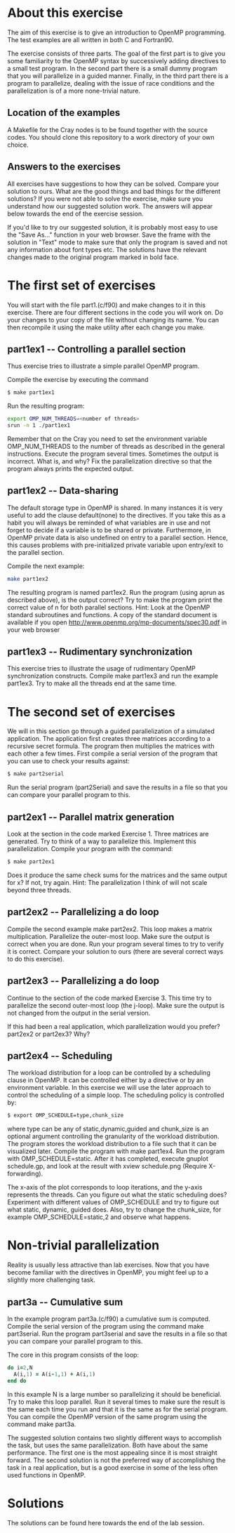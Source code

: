 # About this exercise

The aim of this exercise is to give an introduction to OpenMP programming. The test examples are all written in both C and Fortran90.

The exercise consists of three parts. The goal of the first part is to give you some familiarity to the OpenMP syntax by successively adding directives to a small test program. In the second part there is a small dummy program that you will parallelize in a guided manner. Finally, in the third part there is a program to parallelize, dealing with the issue of race conditions and the parallelization is of a more none-trivial nature.

## Location of the examples

A Makefile for the Cray nodes is to be found together with the source codes. You should clone this repository to a work directory of your own choice. 

## Answers to the exercises

All exercises have suggestions to how they can be solved. Compare your solution to ours. What are the good things and bad things for the different solutions? If you were not able to solve the exercise, make sure you understand how our suggested solution work. The answers will appear below towards the end of the exercise session.

If you'd like to try our suggested solution, it is probably most easy to use the "Save As..." function in your web browser. Save the frame with the solution in "Text" mode to make sure that only the program is saved and not any information about font types etc. The solutions have the relevant changes made to the original program marked in bold face.

# The first set of exercises

You will start with the file part1.(c/f90) and make changes to it in this exercise. There are four different sections in the code you will work on. Do your changes to your copy of the file without changing its name. You can then recompile it using the make utility after each change you make.

## part1ex1 -- Controlling a parallel section

Thus exercise tries to illustrate a simple parallel OpenMP program.

Compile the exercise by executing the command

```bash
$ make part1ex1
```

Run the resulting program:

```bash
export OMP_NUM_THREADS=<number of threads>
srun -n 1 ./part1ex1
```

Remember that on the Cray you need to set the environment variable OMP_NUM_THREADS to the number of threads as described in the general instructions.
Execute the program several times. Sometimes the output is incorrect. What is, and why? Fix the parallelization directive so that the program always prints the expected output.

## part1ex2 -- Data-sharing

The default storage type in OpenMP is shared. In many instances it is very useful to add the clause default(none) to the directives. If you take this as a habit you will always be reminded of what variables are in use and not forget to decide if a variable is to be shared or private. Furthermore, in OpenMP private data is also undefined on entry to a parallel section. Hence, this causes problems with pre-initialized private variable upon entry/exit to the parallel section.

Compile the next example:

```bash
make part1ex2
```

The resulting program is named part1ex2. Run the program (using aprun as described above), is the output correct? Try to make the program print the correct value of n for both parallel sections.
Hint: Look at the OpenMP standard subroutines and functions. A copy of the standard document is available if you open http://www.openmp.org/mp-documents/spec30.pdf in your web browser

## part1ex3 -- Rudimentary synchronization

This exercise tries to illustrate the usage of rudimentary OpenMP synchronization constructs. Compile make part1ex3 and run the example part1ex3. Try to make all the threads end at the same time.

# The second set of exercises

We will in this section go through a guided parallelization of a simulated application. The application first creates three matrices according to a recursive secret formula. The program then multiplies the matrices with each other a few times. First compile a serial version of the program that you can use to check your results against:

```bash
$ make part2serial
```

Run the serial program (part2Serial) and save the results in a file so that you can compare your parallel program to this.

## part2ex1 -- Parallel matrix generation

Look at the section in the code marked Exercise 1. Three matrices are generated. Try to think of a way to parallelize this. Implement this parallelization. Compile your program with the command:

```bash
$ make part2ex1
```

Does it produce the same check sums for the matrices and the same output for x? If not, try again. Hint: The parallelization I think of will not scale beyond three threads.

## part2ex2 -- Parallelizing a do loop

Compile the second example make part2ex2. This loop makes a matrix multiplication. Parallelize the outer-most loop. Make sure the output is correct when you are done. Run your program several times to try to verify it is correct. Compare your solution to ours (there are several correct ways to do this exercise).

## part2ex3 -- Parallelizing a do loop

Continue to the section of the code marked Exercise 3. This time try to parallelize the second outer-most loop (the j-loop). Make sure the output is not changed from the output in the serial version.  

If this had been a real application, which parallelization would you prefer? part2ex2 or part2ex3? Why?

## part2ex4 -- Scheduling
The workload distribution for a loop can be controlled by a scheduling clause in OpenMP. It can be controlled either by a directive or by an environment variable. In this exercise we will use the later approach to control the scheduling of a simple loop. The scheduling policy is controlled by:

```bash
$ export OMP_SCHEDULE=type,chunk_size
```

where type can be any of static,dynamic,guided and chunk_size is an optional argument controlling the granularity of the workload distribution. The program stores the workload distribution to a file such that it can be visualized later.
Compile the program with make part1ex4. Run the program with OMP_SCHEDULE=static. After it has completed, execute gnuplot schedule.gp, and look at the result with xview schedule.png (Require X-forwarding).

The x-axis of the plot corresponds to loop iterations, and the y-axis represents the threads. Can you figure out what the static scheduling does? Experiment with different values of OMP_SCHEDULE and try to figure out what static, dynamic, guided does. Also, try to change the chunk_size, for example OMP_SCHEDULE=static,2 and observe what happens.

# Non-trivial parallelization

Reality is usually less attractive than lab exercises. Now that you have become familiar with the directives in OpenMP, you might feel up to a slightly more challenging task.

## part3a -- Cumulative sum

In the example program part3a.(c/f90) a cumulative sum is computed. Compile the serial version of the program using the command make part3serial. Run the program part3serial and save the results in a file so that you can compare your parallel program to this.

The core in this program consists of the loop:

```fortran
do i=2,N 
  A(i,1) = A(i-1,1) + A(i,1)
end do
```

In this example N is a large number so parallelizing it should be beneficial. Try to make this loop parallel. Run it several times to make sure the result is the same each time you run and that it is the same as for the serial program. You can compile the OpenMP version of the same program using the command make part3a.

The suggested solution contains two slightly different ways to accomplish the task, but uses the same parallelization. Both have about the same performance. The first one is the most appealing since it is most straight forward. The second solution is not the preferred way of accomplishing the task in a real application, but is a good exercise in some of the less often used functions in OpenMP.

# Solutions
The solutions can be found here towards the end of the lab session.
